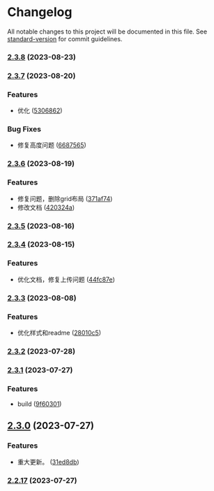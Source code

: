 # Changelog

All notable changes to this project will be documented in this file. See [standard-version](https://github.com/conventional-changelog/standard-version) for commit guidelines.

### [2.3.8](https://github.com/JackySoft/rocket-render/compare/v2.3.7...v2.3.8) (2023-08-23)

### [2.3.7](https://github.com/JackySoft/rocket-render/compare/v2.3.6...v2.3.7) (2023-08-20)


### Features

* 优化 ([5306862](https://github.com/JackySoft/rocket-render/commit/5306862068d5dba84f3b73d0600e6b89f512e41e))


### Bug Fixes

* 修复高度问题 ([6687565](https://github.com/JackySoft/rocket-render/commit/66875657bb3d9b325a330d27871d066896bd2d50))

### [2.3.6](https://github.com/JackySoft/rocket-render/compare/v2.3.5...v2.3.6) (2023-08-19)


### Features

* 修复问题，删除grid布局 ([371af74](https://github.com/JackySoft/rocket-render/commit/371af74010116cee82133ebbee4a5266289380ef))
* 修改文档 ([420324a](https://github.com/JackySoft/rocket-render/commit/420324a2e3f3b8517de2788476aa923583306661))

### [2.3.5](https://github.com/JackySoft/rocket-render/compare/v2.3.4...v2.3.5) (2023-08-16)

### [2.3.4](https://github.com/JackySoft/rocket-render/compare/v2.3.3...v2.3.4) (2023-08-15)


### Features

* 优化文档，修复上传问题 ([44fc87e](https://github.com/JackySoft/rocket-render/commit/44fc87ec89984f7d78c44149e8d5f05e553919f0))

### [2.3.3](https://github.com/JackySoft/rocket-render/compare/v2.3.2...v2.3.3) (2023-08-08)


### Features

* 优化样式和readme ([28010c5](https://github.com/JackySoft/rocket-render/commit/28010c574421fde34eac262c023b75e5bea8bf75))

### [2.3.2](https://github.com/JackySoft/rocket-render/compare/v2.3.1...v2.3.2) (2023-07-28)

### [2.3.1](https://github.com/JackySoft/rocket-render/compare/v2.3.0...v2.3.1) (2023-07-27)


### Features

* build ([9f60301](https://github.com/JackySoft/rocket-render/commit/9f60301bfcef3720289fcc29efa7e3ee400595b3))

## [2.3.0](https://github.com/JackySoft/rocket-render/compare/v2.2.17...v2.3.0) (2023-07-27)


### Features

* 重大更新。 ([31ed8db](https://github.com/JackySoft/rocket-render/commit/31ed8dbff3b7b91a8704acebcc6b31a66a71ebd1))

### [2.2.17](https://github.com/JackySoft/rocket-render/compare/v2.2.16...v2.2.17) (2023-07-27)
